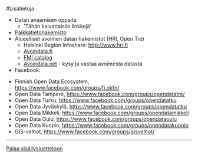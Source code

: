 #Lisätietoja

* Datan avaamisen oppaita
  - 'Tähän kaivattaisiin linkkejä'
* [Paikkatietohakemisto](http://www.paikkatietohakemisto.fi)
* Alueelliset avoimen datan hakemistot (HRI, Open Tre)
  - Helsinki Region Infoshare: http://www.hri.fi
  - [Avoindata.fi](http://www.avoindata.fi)
  - [FMI catalog](http://catalog.fmi.fi)
  - [Avoindata.net](http://avoindata.net/) - kysy ja vastaa avoimesta datasta
* Facebook: 
 - Finnish Open Data Ecosystem, https://www.facebook.com/groups/fi.okfn/
 - Open Data Tampere, https://www.facebook.com/groups/opendatatre/
 - Open Data Turku, https://www.facebook.com/groups/opendatatku
 - Open Data Jyväskylä, https://www.facebook.com/groups/opendatatku
 - Open Data Mikkeli, https://www.facebook.com/groups/opendatamikkeli
 - Open Data Oulu, https://www.facebook.com/groups/opendataoulu
 - Open Data Kuopio, https://www.facebook.com/groups/opendatakuopio
 - GIS-velhot, https://www.facebook.com/groups/gisvelhot/
  



-----
[Palaa sisällysluetteloon](Sisällysluettelo.md)
